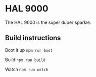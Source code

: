 # HAL 9000

The HAL 9000 is the super duper sparkle.

## Build instructions

Boot it up ```npm run boot```

Build ```npm run build```

Watch ```npm run watch```
